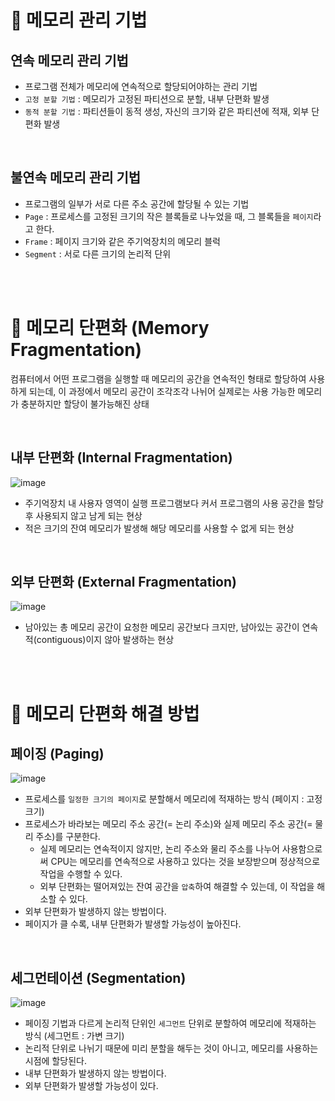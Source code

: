 # 📍 메모리 관리 기법

## 연속 메모리 관리 기법

- 프로그램 전체가 메모리에 연속적으로 할당되어야하는 관리 기법
- `고정 분할 기법` : 메모리가 고정된 파티션으로 분할, 내부 단편화 발생
- `동적 분할 기법` : 파티션들이 동적 생성, 자신의 크기와 같은 파티션에 적재, 외부 단편화 발생

<br>

## 불연속 메모리 관리 기법

- 프로그램의 일부가 서로 다른 주소 공간에 할당될 수 있는 기법
- `Page` : 프로세스를 고정된 크기의 작은 블록들로 나누었을 때, 그 블록들을 `페이지`라고 한다.
- `Frame` : 페이지 크기와 같은 주기억장치의 메모리 블럭
- `Segment` : 서로 다른 크기의 논리적 단위


<br><br>

# 📍 메모리 단편화 (Memory Fragmentation)

컴퓨터에서 어떤 프로그램을 실행할 때 메모리의 공간을 연속적인 형태로 할당하여 사용하게 되는데, 이 과정에서 메모리 공간이 조각조각 나뉘어 실제로는 사용 가능한 메모리가 충분하지만 할당이 불가능해진 상태

<br>

## 내부 단편화 (Internal Fragmentation)

![image](https://user-images.githubusercontent.com/78673570/194753096-da37e42a-d295-4246-9813-a2defd537bd2.png)

- 주기억장치 내 사용자 영역이 실행 프로그램보다 커서 프로그램의 사용 공간을 할당 후 사용되지 않고 남게 되는 현상
- 적은 크기의 잔여 메모리가 발생해 해당 메모리를 사용할 수 없게 되는 현상

<br>

## 외부 단편화 (External Fragmentation)

![image](https://user-images.githubusercontent.com/78673570/194753252-9044e6be-271b-4201-92ed-216633f02700.png)

- 남아있는 총 메모리 공간이 요청한 메모리 공간보다 크지만, 남아있는 공간이 연속적(contiguous)이지 않아 발생하는 현상

<br><br>

# 📍 메모리 단편화 해결 방법

## 페이징 (Paging)

![image](https://user-images.githubusercontent.com/78673570/194753307-f8893c0d-9306-430b-b768-af792a1f6287.png)

- 프로세스를 `일정한 크기의 페이지`로 분할해서 메모리에 적재하는 방식 (페이지 : 고정 크기)
- 프로세스가 바라보는 메모리 주소 공간(= 논리 주소)와 실제 메모리 주소 공간(= 물리 주소)를 구분한다. 
    - 실제 메모리는 연속적이지 않지만, 논리 주소와 물리 주소를 나누어 사용함으로써 CPU는 메모리를 연속적으로 사용하고 있다는 것을 보장받으며 정상적으로 작업을 수행할 수 있다. 
    - 외부 단편화는 떨어져있는 잔여 공간을 `압축`하여 해결할 수 있는데, 이 작업을 해소할 수 있다.
- 외부 단편화가 발생하지 않는 방법이다.
- 페이지가 클 수록, 내부 단편화가 발생할 가능성이 높아진다.

<br>

## 세그먼테이션 (Segmentation)

![image](https://user-images.githubusercontent.com/78673570/194753494-14d14517-47e5-4fd4-b622-24f17b87cbcb.png)

- 페이징 기법과 다르게 논리적 단위인 `세그먼트` 단위로 분할하여 메모리에 적재하는 방식 (세그먼트 : 가변 크기)
- 논리적 단위로 나뉘기 때문에 미리 분할을 해두는 것이 아니고, 메모리를 사용하는 시점에 할당된다.
- 내부 단편화가 발생하지 않는 방법이다.
- 외부 단편화가 발생할 가능성이 있다.
